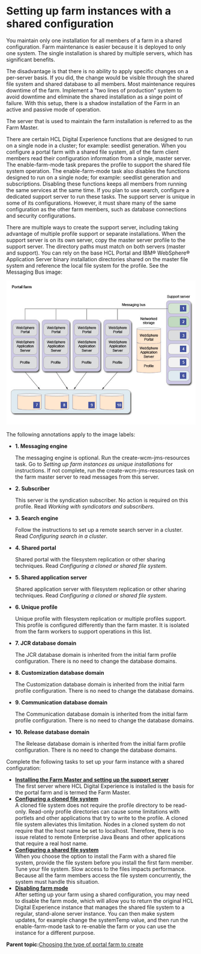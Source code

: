 # Setting up farm instances with a shared configuration 

You maintain only one installation for all members of a farm in a shared configuration. Farm maintenance is easier because it is deployed to only one system. The single installation is shared by multiple servers, which has significant benefits.

The disadvantage is that there is no ability to apply specific changes on a per-server basis. If you did, the change would be visible through the shared file system and shared database to all members. Most maintenance requires downtime of the farm. Implement a "two lines of production" system to avoid downtime and eliminate the shared installation as a singe point of failure. With this setup, there is a shadow installation of the Farm in an active and passive mode of operation.

The server that is used to maintain the farm installation is referred to as the Farm Master.

There are certain HCL Digital Experience functions that are designed to run on a single node in a cluster; for example: seedlist generation. When you configure a portal farm with a shared file system, all of the farm client members read their configuration information from a single, master server. The enable-farm-mode task prepares the profile to support the shared file system operation. The enable-farm-mode task also disables the functions designed to run on a single node; for example: seedlist generation and subscriptions. Disabling these functions keeps all members from running the same services at the same time. If you plan to use search, configure a dedicated support server to run these tasks. The support server is unique in some of its configurations. However, it must share many of the same configuration as the other farm members, such as database connections and security configurations.

There are multiple ways to create the support server, including taking advantage of multiple profile support or separate installations. When the support server is on its own server, copy the master server profile to the support server. The directory paths must match on both servers \(master and support\). You can rely on the base HCL Portal and IBM® WebSphere® Application Server binary installation directories shared on the master file system and reference the local file system for the profile. See the Messaging Bus image:

![A shared portal farm configuration includes four farm profiles, the networked storage, a support server, and the shared databases.](../images/portal_farm_supportserver.jpg)

The following annotations apply to the image labels:

-   **1. Messaging engine**

    The messaging engine is optional. Run the create-wcm-jms-resources task. Go to *Setting up farm instances as unique installations* for instructions. If not complete, run the create-wcm-jms-resources task on the farm master server to read messages from this server.

-   **2. Subscriber**

    This server is the syndication subscriber. No action is required on this profile. Read *Working with syndicators and subscribers*.

-   **3. Search engine**

    Follow the instructions to set up a remote search server in a cluster. Read *Configuring search in a cluster*.

-   **4. Shared portal**

    Shared portal with the filesystem replication or other sharing techniques. Read *Configuring a cloned or shared file system*.

-   **5. Shared application server**

    Shared application server with filesystem replication or other sharing techniques. Read *Configuring a cloned or shared file system*.

-   **6. Unique profile**

    Unique profile with filesystem replication or multiple profiles support. This profile is configured differently than the farm master. It is isolated from the farm workers to support operations in this list.

-   **7. JCR database domain**

    The JCR database domain is inherited from the initial farm profile configuration. There is no need to change the database domains.

-   **8. Customization database domain**

    The Customization database domain is inherited from the initial farm profile configuration. There is no need to change the database domains.

-   **9. Communication database domain**

    The Communication database domain is inherited from the initial farm profile configuration. There is no need to change the database domains.

-   **10. Release database domain**

    The Release database domain is inherited from the initial farm profile configuration. There is no need to change the database domains.


Complete the following tasks to set up your farm instance with a shared configuration:

-   **[Installing the Farm Master and setting up the support server ](../install/set_portal_farm_master.md)**  
The first server where HCL Digital Experience is installed is the basis for the portal farm and is termed the Farm Master.
-   **[Configuring a cloned file system ](../install/cfg_farm_clone.md)**  
A cloned file system does not require the profile directory to be read-only. Read-only profile directories can cause some limitations with portlets and other applications that try to write to the profile. A cloned file system alleviates this limitation. Nodes in a cloned system do not require that the host name be set to localhost. Therefore, there is no issue related to remote Enterprise Java Beans and other applications that require a real host name.
-   **[Configuring a shared file system ](../install/set_portal_farm_gpfs.md)**  
When you choose the option to install the Farm with a shared file system, provide the file system before you install the first farm member. Tune your file system. Slow access to the files impacts performance. Because all the farm members access the file system concurrently, the system must handle this situation.
-   **[Disabling farm mode ](../install/disable_farm.md)**  
After setting up your farm using a shared configuration, you may need to disable the farm mode, which will allow you to return the original HCL Digital Experience instance that manages the shared file system to a regular, stand-alone server instance. You can then make system updates, for example change the systemTemp value, and then run the enable-farm-mode task to re-enable the farm or you can use the instance for a different purpose.

**Parent topic:**[Choosing the type of portal farm to create ](../install/choose_portal_farm.md)

